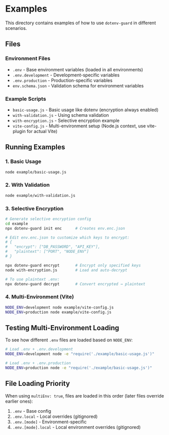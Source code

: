 # Examples

This directory contains examples of how to use `dotenv-guard` in different scenarios.

## Files

### Environment Files
- `.env` - Base environment variables (loaded in all environments)
- `.env.development` - Development-specific variables
- `.env.production` - Production-specific variables
- `env.schema.json` - Validation schema for environment variables

### Example Scripts
- `basic-usage.js` - Basic usage like dotenv (encryption always enabled)
- `with-validation.js` - Using schema validation
- `with-encryption.js` - Selective encryption example
- `vite-config.js` - Multi-environment setup (Node.js context, use vite-plugin for actual Vite)

## Running Examples

### 1. Basic Usage
```bash
node example/basic-usage.js
```

### 2. With Validation
```bash
node example/with-validation.js
```

### 3. Selective Encryption
```bash
# Generate selective encryption config
cd example
npx dotenv-guard init enc      # Creates env.enc.json

# Edit env.enc.json to customize which keys to encrypt:
# {
#   "encrypt": ["DB_PASSWORD", "API_KEY"],
#   "plaintext": ["PORT", "NODE_ENV"]
# }

npx dotenv-guard encrypt       # Encrypt only specified keys
node with-encryption.js        # Load and auto-decrypt

# To use plaintext .env:
npx dotenv-guard decrypt       # Convert encrypted → plaintext
```

### 4. Multi-Environment (Vite)
```bash
NODE_ENV=development node example/vite-config.js
NODE_ENV=production node example/vite-config.js
```

## Testing Multi-Environment Loading

To see how different `.env` files are loaded based on `NODE_ENV`:

```bash
# Load .env + .env.development
NODE_ENV=development node -e "require('./example/basic-usage.js')"

# Load .env + .env.production
NODE_ENV=production node -e "require('./example/basic-usage.js')"
```

## File Loading Priority

When using `multiEnv: true`, files are loaded in this order (later files override earlier ones):

1. `.env` - Base config
2. `.env.local` - Local overrides (gitignored)
3. `.env.[mode]` - Environment-specific
4. `.env.[mode].local` - Local environment overrides (gitignored)
